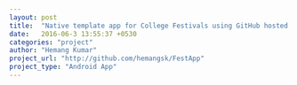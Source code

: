 ```yaml
---
layout: post
title:  "Native template app for College Festivals using GitHub hosted JSON Endpoint"
date:   2016-06-3 13:55:37 +0530
categories: "project"
author: "Hemang Kumar"
project_url: "http://github.com/hemangsk/FestApp"
project_type: "Android App"
---
```

